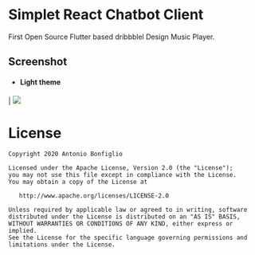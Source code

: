 # Simplet React Chatbot Client

First Open Source Flutter based dribbblel Design Music Player.

## Screenshot

- #### Light theme

| ![](assets/preview.png) 

# License

```
Copyright 2020 Antonio Bonfiglio

Licensed under the Apache License, Version 2.0 (the "License");
you may not use this file except in compliance with the License.
You may obtain a copy of the License at

   http://www.apache.org/licenses/LICENSE-2.0

Unless required by applicable law or agreed to in writing, software
distributed under the License is distributed on an "AS IS" BASIS,
WITHOUT WARRANTIES OR CONDITIONS OF ANY KIND, either express or implied.
See the License for the specific language governing permissions and
limitations under the License.
```
